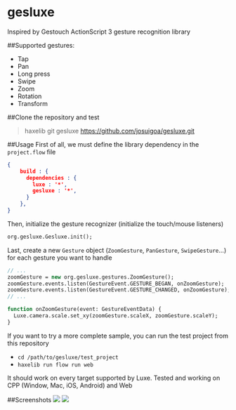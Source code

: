 gesluxe
=======
Inspired by Gestouch ActionScript 3 gesture recognition library

##Supported gestures:
 * Tap
 * Pan
 * Long press
 * Swipe
 * Zoom
 * Rotation
 * Transform

##Clone the repository and test
> haxelib git gesluxe https://github.com/josuigoa/gesluxe.git

##Usage
First of all, we must define the library dependency in the `project.flow` file
```json
{
    build : {
      dependencies : {
        luxe : '*',
        gesluxe : '*',
      }
    },
}
```

Then, initialize the gesture recognizer (initialize the touch/mouse listeners)
```haxe
org.gesluxe.Gesluxe.init();
```
Last, create a new `Gesture` object (`ZoomGesture`, `PanGesture`, `SwipeGesture`...) for each gesture you want to handle
```haxe
// ...
zoomGesture = new org.gesluxe.gestures.ZoomGesture();
zoomGesture.events.listen(GestureEvent.GESTURE_BEGAN, onZoomGesture);
zoomGesture.events.listen(GestureEvent.GESTURE_CHANGED, onZoomGesture);
// ...

function onZoomGesture(event: GestureEventData) {
  Luxe.camera.scale.set_xy(zoomGesture.scaleX, zoomGesture.scaleY);
}
```
If you want to try a more complete sample, you can run the test project from this repository

 * `cd /path/to/gesluxe/test_project`
 * `haxelib run flow run web`

It should work on every target supported by Luxe. Tested and working on CPP (Window, Mac, iOS, Android) and Web

##Screenshots
![](https://github.com/josuigoa/gesluxe/blob/master/screenshot1.png)
![](https://github.com/josuigoa/gesluxe/blob/master/screenshot2.png)
